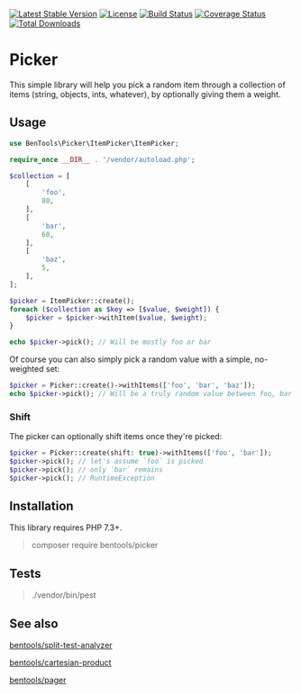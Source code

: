 [![Latest Stable Version](https://poser.pugx.org/bentools/picker/v/stable)](https://packagist.org/packages/bentools/picker)
[![License](https://poser.pugx.org/bentools/picker/license)](https://packagist.org/packages/bentools/picker)
[![Build Status](https://img.shields.io/travis/bpolaszek/picker/master.svg?style=flat-square)](https://travis-ci.org/bpolaszek/picker)
[![Coverage Status](https://coveralls.io/repos/github/bpolaszek/picker/badge.svg?branch=master)](https://coveralls.io/github/bpolaszek/picker?branch=master)
[![Total Downloads](https://poser.pugx.org/bentools/picker/downloads)](https://packagist.org/packages/bentools/picker)

# Picker

This simple library will help you pick a random item through a collection of items (string, objects, ints, whatever),
by optionally giving them a weight.

Usage
-----

```php
use BenTools\Picker\ItemPicker\ItemPicker;

require_once __DIR__ . '/vendor/autoload.php';

$collection = [
    [
        'foo',
        80,
    ],
    [
        'bar',
        60,
    ],
    [
        'baz',
        5,
    ],
];

$picker = ItemPicker::create();
foreach ($collection as $key => [$value, $weight]) {
    $picker = $picker->withItem($value, $weight);
}

echo $picker->pick(); // Will be mostly foo or bar
```

Of course you can also simply pick a random value with a simple, no-weighted set:
```php
$picker = Picker::create()->withItems(['foo', 'bar', 'baz']);
echo $picker->pick(); // Will be a truly random value between foo, bar and baz
```

### Shift

The picker can optionally shift items once they're picked:

```php
$picker = Picker::create(shift: true)->withItems(['foo', 'bar']);
$picker->pick(); // let's assume `foo` is picked
$picker->pick(); // only `bar` remains
$picker->pick(); // RuntimeException
```

Installation
------------

This library requires PHP 7.3+.

> composer require bentools/picker

Tests
-----

> ./vendor/bin/pest


See also
--------

[bentools/split-test-analyzer](https://github.com/bpolaszek/split-test-analyzer)

[bentools/cartesian-product](https://github.com/bpolaszek/cartesian-product)

[bentools/pager](https://github.com/bpolaszek/bentools-pager)

